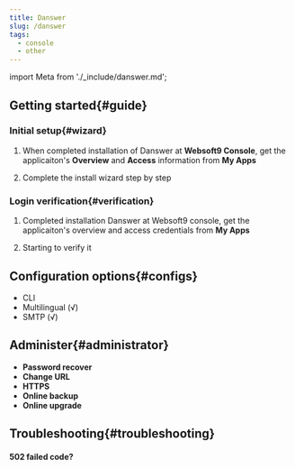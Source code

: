 ```yaml
---
title: Danswer
slug: /danswer
tags:
  - console
  - other
---
```


import Meta from './_include/danswer.md';

<Meta name="meta" />

## Getting started{#guide}

### Initial setup{#wizard}

1. When completed installation of Danswer at **Websoft9 Console**, get the applicaiton's **Overview** and **Access** information from **My Apps**  

2. Complete the install wizard step by step

### Login verification{#verification}

1. Completed installation Danswer at Websoft9 console, get the applicaiton's overview and access credentials from **My Apps**  

2. Starting to verify it

## Configuration options{#configs}

- CLI
- Multilingual (√)
- SMTP (√)

## Administer{#administrator}

- **Password recover**
- **Change URL**
- **HTTPS**
- **Online backup**
- **Online upgrade**

## Troubleshooting{#troubleshooting}

#### 502 failed code?